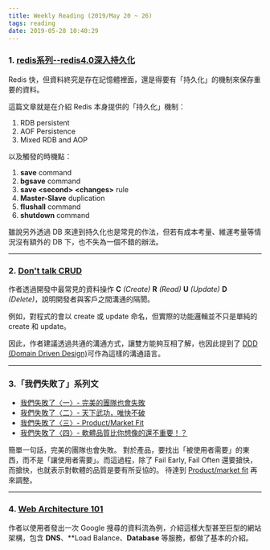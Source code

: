 ```yaml
---
title: Weekly Reading (2019/May 20 ~ 26)
tags: reading
date: 2019-05-28 10:40:29
---
```



### 1. [redis系列--redis4.0深入持久化](https://www.cnblogs.com/wdliu/p/9377278.html)
Redis 快，但資料終究是存在記憶體裡面，還是得要有「持久化」的機制來保存重要的資料。

這篇文章就是在介紹 Redis 本身提供的「持久化」機制：
1. RDB persistent
2. AOF Persistence
3. Mixed RDB and AOP

以及觸發的時機點：
1. **save** command
2. **bgsave** command
3. **save \<second\> \<changes\>** rule
4. **Master-Slave** duplication
5. **flushall** command
6. **shutdown** command

雖說另外透過 DB 來達到持久化也是常見的作法，但若有成本考量、維運考量等情況沒有額外的 DB 下，也不失為一個不錯的辦法。

---

### 2. [Don't talk CRUD](https://codecoding.net/ruby/on/rails/2018/09/14/dont-talk-crud.html)
作者透過開發中最常見的資料操作 **C** _(Create)_ **R** _(Read)_ **U** _(Update)_ **D** _(Delete)_，說明開發者與客戶之間溝通的隔閡。

例如，對程式的會以 create 或 update 命名，但實際的功能邏輯並不只是單純的 create 和 update。

因此，作者建議透過共通的溝通方式，讓雙方能夠互相了解，也因此提到了 [DDD (Domain Driven Design)](https://en.wikipedia.org/wiki/Domain-driven_design)可作為這樣的溝通語言。

---

### 3.「我們失敗了」系列文
* [我們失敗了〈一〉- 完美的團隊也會失敗](https://kf013099.blogspot.com/2015/11/blog-post.html)
* [我們失敗了〈二〉- 天下武功，唯快不破](https://kf013099.blogspot.com/2015/11/blog-post_30.html)
* [我們失敗了〈三〉- Product/Market Fit](https://kf013099.blogspot.com/2015/12/productmarket-fit.html)
* [我們失敗了〈四〉- 軟體品質比你想像的還不重要！？](https://kf013099.blogspot.com/2015/12/blog-post.html)

簡單一句話，完美的團隊也會失敗。
對於產品，要找出「被使用者需要」的東西，而不是「讓使用者需要」。而這過程，除了 Fail Early, Fail Often 還要搶快，而搶快，也就表示對軟體的品質是要有所妥協的。 待達到 [Product/market fit](https://en.wikipedia.org/wiki/Product/market_fit) 再來調整。

---

### 4. [Web Architecture 101](https://engineering.videoblocks.com/web-architecture-101-a3224e126947)
作者以使用者發出一次 Google 搜尋的資料流為例，介紹這樣大型甚至巨型的網站架構，包含 **DNS**、**Load Balance、**Database** 等服務，都做了基本的介紹。
